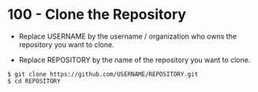 # 100 - Clone the Repository

- Replace USERNAME by the username / organization who owns the repository you want to clone.

- Replace REPOSITORY by the name of the repository you want to clone.

```
$ git clone https://github.com/USERNAME/REPOSITORY.git
$ cd REPOSITORY
```
